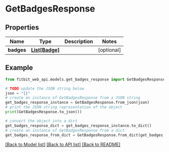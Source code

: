 # GetBadgesResponse

## Properties

| Name       | Type                        | Description | Notes      |
| ---------- | --------------------------- | ----------- | ---------- |
| **badges** | [**List[Badge]**](Badge.md) |             | [optional] |

## Example

```python
from fitbit_web_api.models.get_badges_response import GetBadgesResponse

# TODO update the JSON string below
json = "{}"
# create an instance of GetBadgesResponse from a JSON string
get_badges_response_instance = GetBadgesResponse.from_json(json)
# print the JSON string representation of the object
print(GetBadgesResponse.to_json())

# convert the object into a dict
get_badges_response_dict = get_badges_response_instance.to_dict()
# create an instance of GetBadgesResponse from a dict
get_badges_response_from_dict = GetBadgesResponse.from_dict(get_badges_response_dict)
```

[[Back to Model list]](../README.md#documentation-for-models) [[Back to API list]](../README.md#documentation-for-api-endpoints) [[Back to README]](../README.md)
